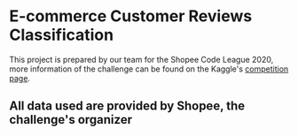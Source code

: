 # E-commerce Customer Reviews Classification

This project is prepared by our team for the Shopee Code League 2020, more information of the challenge can be found on the Kaggle's [competition page](https://www.kaggle.com/c/student-shopee-code-league-sentiment-analysis/overview).

## All data used are provided by Shopee, the challenge's organizer
